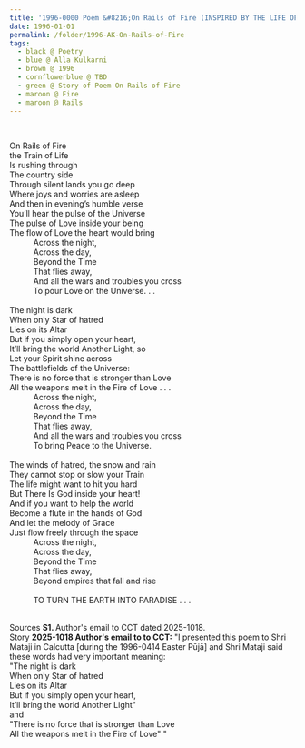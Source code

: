 ```yaml
---
title: '1996-0000 Poem &#8216;On Rails of Fire (INSPIRED BY THE LIFE OF LAL BAHADUR SHASTRI)&#8217; by Alla Kulkarni'
date: 1996-01-01
permalink: /folder/1996-AK-On-Rails-of-Fire
tags:
  - black @ Poetry
  - blue @ Alla Kulkarni
  - brown @ 1996
  - cornflowerblue @ TBD
  - green @ Story of Poem On Rails of Fire
  - maroon @ Fire
  - maroon @ Rails
---
```


<br>

<p>
On Rails of Fire<br>
the Train of Life<br>
Is rushing through<br>
The country side<br>
Through silent lands you go deep<br>
Where joys and worries are asleep<br>
And then in evening’s humble verse<br>
You’ll hear the pulse of the Universe<br>
The pulse of Love inside your being<br>
The flow of Love the heart would bring<br>
&emsp;&emsp;&emsp;Across the night,<br>
&emsp;&emsp;&emsp;Across the day,<br>
&emsp;&emsp;&emsp;Beyond the Time<br>
&emsp;&emsp;&emsp;That flies away,<br>
&emsp;&emsp;&emsp;And all the wars and troubles you cross<br>
&emsp;&emsp;&emsp;To pour Love on the Universe. . .<br>
<br> 
The night is dark<br>
When only Star of hatred<br>
Lies on its Altar<br>
But if you simply open your heart,<br>
It’ll bring the world Another Light, so<br>
Let your Spirit shine across<br>
The battlefields of the Universe:<br>
There is no force that is stronger than Love<br>
All the weapons melt in the Fire of Love . . .<br>
&emsp;&emsp;&emsp;Across the night,<br>
&emsp;&emsp;&emsp;Across the day,<br>
&emsp;&emsp;&emsp;Beyond the Time<br>
&emsp;&emsp;&emsp;That flies away,<br>
&emsp;&emsp;&emsp;And all the wars and troubles you cross<br>
&emsp;&emsp;&emsp;To bring Peace to the Universe.<br>
<br> 
The winds of hatred, the snow and rain<br>
They cannot stop or slow your Train<br>
The life might want to hit you hard<br>
But There Is God inside your heart!<br>
And if you want to help the world<br>
Become a flute in the hands of God<br>
And let the melody of Grace<br>
Just flow freely through the space<br>
&emsp;&emsp;&emsp;Across the night,<br>
&emsp;&emsp;&emsp;Across the day,<br>
&emsp;&emsp;&emsp;Beyond the Time<br>
&emsp;&emsp;&emsp;That flies away,<br>
&emsp;&emsp;&emsp;Beyond empires that fall and rise<br>
<br>
&emsp;&emsp;&emsp;TO TURN THE EARTH INTO PARADISE . . .
</p>

<br>

<wave-list>
<list-title color="DarkSeaGreen" width="40">Sources</list-title>
  <list-item color="BlanchedAlmond"  width="280"><b>S1. </b> Author's email to CCT dated 2025-1018.</list-item>
</wave-list>

<br>

<wave-list>
<list-title color="DarkSeaGreen" width="25">Story</list-title>
  <list-item color="BlanchedAlmond"  width="280"><b>2025-1018 Author's email to to CCT:</b> "I presented this poem to Shri Mataji in Calcutta [during the 1996-0414 Easter Pūjā] and Shri Mataji said these words had very important meaning:<br>
"The night is dark<br>
When only Star of hatred<br>
Lies on its Altar<br>
But if you simply open your heart,<br>
It’ll bring the world Another Light"<br>
and<br>
"There is no force that is stronger than Love<br>
All the weapons melt in the Fire of Love" "</list-item>
</wave-list>